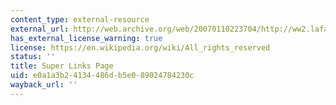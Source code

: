 ```yaml
---
content_type: external-resource
external_url: http://web.archive.org/web/20070110223704/http://ww2.lafayette.edu/~stocktoj/home/japanl.html
has_external_license_warning: true
license: https://en.wikipedia.org/wiki/All_rights_reserved
status: ''
title: Super Links Page
uid: e0a1a3b2-4134-486d-b5e0-89024784230c
wayback_url: ''
---
```

